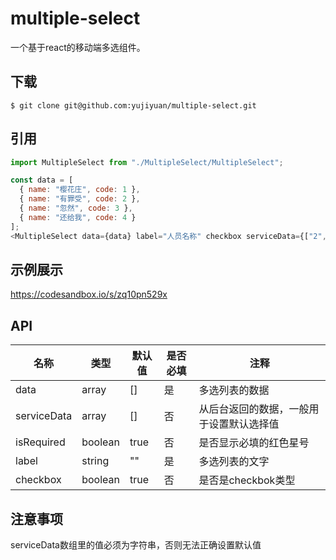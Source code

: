 # multiple-select
一个基于react的移动端多选组件。
## 下载

```shell
$ git clone git@github.com:yujiyuan/multiple-select.git
```
## 引用

```javascript
import MultipleSelect from "./MultipleSelect/MultipleSelect";

const data = [
  { name: "樱花庄", code: 1 },
  { name: "有罪受", code: 2 },
  { name: "忽然", code: 3 },
  { name: "还给我", code: 4 }
];
<MultipleSelect data={data} label="人员名称" checkbox serviceData={["2", "3"]} />
```
## 示例展示

https://codesandbox.io/s/zq10pn529x

## API

| 名称        | 类型    | 默认值 | 是否必填 | 注释                                     |
| ----------- | ------- | ------ | -------- | ---------------------------------------- |
| data        | array   | []     | 是       | 多选列表的数据                           |
| serviceData | array   | []     | 否       | 从后台返回的数据，一般用于设置默认选择值 |
| isRequired  | boolean | true   | 否       | 是否显示必填的红色星号                   |
| label       | string  | ""     | 是       | 多选列表的文字                           |
| checkbox    | boolean | true   | 否       | 是否是checkbok类型                       |

## 注意事项

serviceData数组里的值必须为字符串，否则无法正确设置默认值
